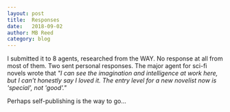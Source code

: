 ```yaml
---
layout: post
title:  Responses
date:   2018-09-02
author: MB Reed
category: blog
---
```


I submitted it to 8 agents, researched from the WAY. No response at all from most of them. Two sent personal responses. The major agent for sci-fi novels wrote that _"I can see the imagination and intelligence at work here, but I can’t honestly say I loved it. The entry level for a new novelist now is 'special', not 'good'."_

Perhaps self-publishing is the way to go...